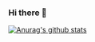 ### Hi there 👋
[![Anurag's github stats](https://github-readme-stats.vercel.app/api?username=zzs52)](https://github.com/anuraghazra/github-readme-stats)
<!--
**zzs52/zzs52** is a ✨ _special_ ✨ repository because its `README.md` (this file) appears on your GitHub profile.

Here are some ideas to get you started:

- 🔭 I’m currently working on ...
- 🌱 I’m currently learning ...
- 👯 I’m looking to collaborate on ...
- 🤔 I’m looking for help with ...
- 💬 Ask me about ...
- 📫 How to reach me: ...
- 😄 Pronouns: ...
- ⚡ Fun fact: ...
-->
